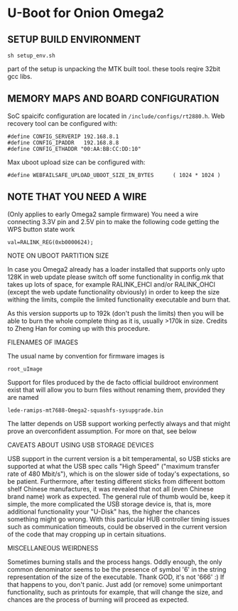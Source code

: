 # U-Boot for Onion Omega2

## SETUP BUILD ENVIRONMENT

```
sh setup_env.sh
```
part of the setup is unpacking the MTK built tool. these tools reqire 32bit gcc libs.

## MEMORY MAPS AND BOARD CONFIGURATION
SoC spaicifc configuration are located in `/include/configs/rt2880.h`.
Web recovery tool can be configured with:
```
#define CONFIG_SERVERIP 192.168.8.1
#define CONFIG_IPADDR   192.168.8.8
#define CONFIG_ETHADDR "00:AA:BB:CC:DD:10"
```
Max uboot upload size can be configured with:
```
#define WEBFAILSAFE_UPLOAD_UBOOT_SIZE_IN_BYTES		( 1024 * 1024 )
```


## NOTE THAT YOU NEED A WIRE
(Only applies to early Omega2 sample firmware)
You need a wire connecting 3.3V pin and 2.5V pin to make the following code getting the WPS button state work
```
val=RALINK_REG(0xb0000624);
```

NOTE ON UBOOT PARTITION SIZE

In case you Omega2 already has a loader installed that supports only upto 128K in web update please switch off some functionality in config.mk that takes up lots of space, for example RALINK_EHCI and/or RALINK_OHCI (except the web update functionality obviously) in order to keep the size withing the limits, compile the limited functionality executable and burn that.

As this version supports up to 192k (don't push the limits) then you will be able to burn the whole complete thing as it is, usually >170k in size. Credits to Zheng Han for coming up with this procedure.


FILENAMES OF IMAGES

The usual name by convention for firmware images is
```
root_uImage
```

Support for files produced by the de facto official buildroot environment exist that will allow you to burn files without renaming them, provided they are named
```
lede-ramips-mt7688-Omega2-squashfs-sysupgrade.bin
```

The latter depends on USB support working perfectly always and that might prove an overconfident assumption. For more on that, see below


CAVEATS ABOUT USING USB STORAGE DEVICES

USB support in the current version is a bit temperamental, so USB sticks are supported at what the USB spec calls "High Speed" ("maximum transfer rate of 480 Mbit/s"), which is on the slower side of today's expectations, so be patient. Furthermore, after testing different sticks from different bottom shelf Chinese manufactures, it was revealed that not all (even Chinese brand name) work as expected. The general rule of thumb would be, keep it simple, the more complicated the USB storage device is, that is, more additional functionality your "U-Disk" has, the higher the chances something might go wrong. With this particular HUB controller timing issues such as communication timeouts, could be observed in the current version of the code that may cropping up in certain situations.


MISCELLANEOUS WEIRDNESS

Sometimes burning stalls and the process hangs. Oddly enough, the only common denominator seems to be the presence of symbol '6' in the string representation of the size of the executable. Thank GOD, it's not '666' :) If that happens to you, don't panic. Just add (or remove) some unimportant functionality, such as printouts for example, that will change the size, and chances are the process of burning will proceed as expected.  

